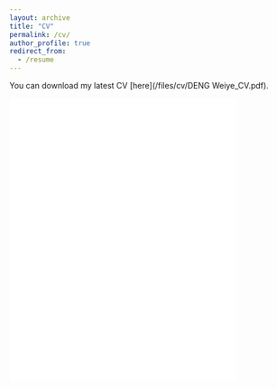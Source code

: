 ```yaml
---
layout: archive
title: "CV"
permalink: /cv/
author_profile: true
redirect_from: 
  - /resume
---
```


You can download my latest CV [here](/files/cv/DENG Weiye_CV.pdf).

<iframe src="/files/cv/DENG Weiye_CV.pdf" width="80%" height="500" frameborder="no" border="0" marginwidth="0" marginheight="0"></iframe>


